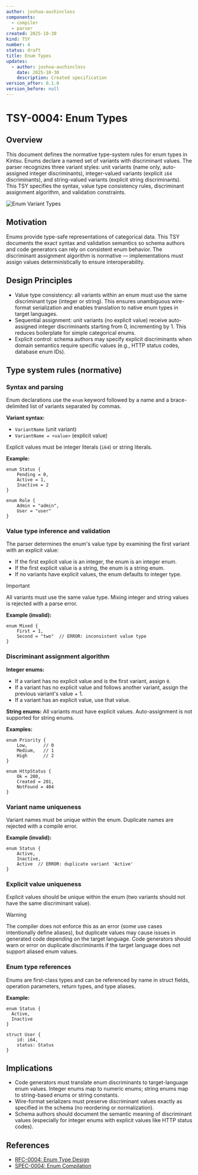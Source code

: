 ```yaml
---
author: joshua-auchincloss
components:
  - compiler
  - parser
created: 2025-10-30
kind: TSY
number: 4
status: draft
title: Enum Types
updates:
  - author: joshua-auchincloss
    date: 2025-10-30
    description: Created specification
version_after: 0.1.0
version_before: null
---
```


# TSY-0004: Enum Types

## Overview

This document defines the normative type-system rules for enum types in Kintsu. Enums declare a named set of variants with discriminant values. The parser recognizes three variant styles: unit variants (name only, auto-assigned integer discriminants), integer-valued variants (explicit `i64` discriminants), and string-valued variants (explicit string discriminants). This TSY specifies the syntax, value type consistency rules, discriminant assignment algorithm, and validation constraints.

![Enum Variant Types](../../../../diagrams/enum_variants.png)

## Motivation

Enums provide type-safe representations of categorical data. This TSY documents the exact syntax and validation semantics so schema authors and code generators can rely on consistent enum behavior. The discriminant assignment algorithm is normative — implementations must assign values deterministically to ensure interoperability.

## Design Principles

- Value type consistency: all variants within an enum must use the same discriminant type (integer or string). This ensures unambiguous wire-format serialization and enables translation to native enum types in target languages.
- Sequential assignment: unit variants (no explicit value) receive auto-assigned integer discriminants starting from 0, incrementing by 1. This reduces boilerplate for simple categorical enums.
- Explicit control: schema authors may specify explicit discriminants when domain semantics require specific values (e.g., HTTP status codes, database enum IDs).

## Type system rules (normative)

### Syntax and parsing

Enum declarations use the `enum` keyword followed by a name and a brace-delimited list of variants separated by commas.

**Variant syntax:**

- `VariantName` (unit variant)
- `VariantName = <value>` (explicit value)

Explicit values must be integer literals (`i64`) or string literals.

**Example:**

```kintsu
enum Status {
    Pending = 0,
    Active = 1,
    Inactive = 2
}

enum Role {
    Admin = "admin",
    User = "user"
}
```

### Value type inference and validation

The parser determines the enum's value type by examining the first variant with an explicit value:

- If the first explicit value is an integer, the enum is an integer enum.
- If the first explicit value is a string, the enum is a string enum.
- If no variants have explicit values, the enum defaults to integer type.

> [!IMPORTANT]
> All variants must use the same value type. Mixing integer and string values is rejected with a parse error.

**Example (invalid):**

```kintsu
enum Mixed {
    First = 1,
    Second = "two"  // ERROR: inconsistent value type
}
```

### Discriminant assignment algorithm

**Integer enums:**

- If a variant has no explicit value and is the first variant, assign `0`.
- If a variant has no explicit value and follows another variant, assign the previous variant's value + 1.
- If a variant has an explicit value, use that value.

**String enums:** All variants must have explicit values. Auto-assignment is not supported for string enums.

**Examples:**

```kintsu
enum Priority {
    Low,      // 0
    Medium,   // 1
    High      // 2
}

enum HttpStatus {
    Ok = 200,
    Created = 201,
    NotFound = 404
}
```

### Variant name uniqueness

Variant names must be unique within the enum. Duplicate names are rejected with a compile error.

**Example (invalid):**

```kintsu
enum Status {
    Active,
    Inactive,
    Active  // ERROR: duplicate variant 'Active'
}
```

### Explicit value uniqueness

Explicit values should be unique within the enum (two variants should not have the same discriminant value).

> [!WARNING]
> The compiler does not enforce this as an error (some use cases intentionally define aliases), but duplicate values may cause issues in generated code depending on the target language. Code generators should warn or error on duplicate discriminants if the target language does not support aliased enum values.

### Enum type references

Enums are first-class types and can be referenced by name in struct fields, operation parameters, return types, and type aliases.

**Example:**

```kintsu
enum Status {
  Active,
  Inactive
}

struct User {
    id: i64,
    status: Status
}
```

## Implications

- Code generators must translate enum discriminants to target-language enum values. Integer enums map to numeric enums; string enums map to string-based enums or string constants.
- Wire-format serializers must preserve discriminant values exactly as specified in the schema (no reordering or normalization).
- Schema authors should document the semantic meaning of discriminant values (especially for integer enums with explicit values like HTTP status codes).

## References

- [RFC-0004: Enum Type Design](/rfc/rfc-0004)
- [SPEC-0004: Enum Compilation](/spec/spec-0004)
